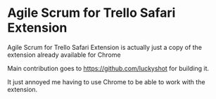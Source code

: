 # Agile Scrum for Trello Safari Extension
Agile Scrum for Trello Safari Extension is actually just a copy of the extension already available for Chrome

Main contribution goes to https://github.com/luckyshot for building it.

It just annoyed me having to use Chrome to be able to work with the extension.
